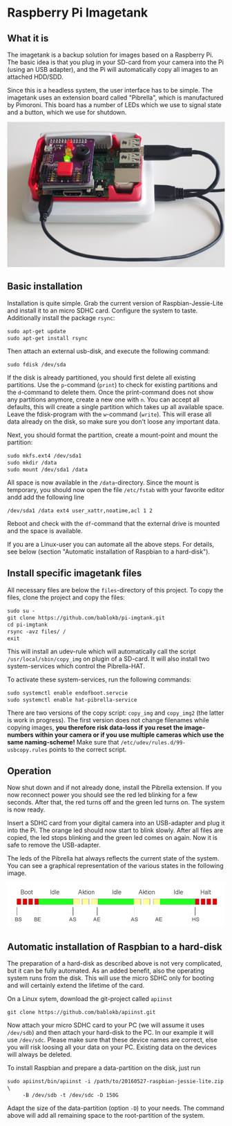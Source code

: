 Raspberry Pi Imagetank
======================

What it is
----------

The imagetank is a backup solution for images based on a Raspberry Pi.
The basic idea is that you plug in your SD-card from your camera into the
Pi (using an USB adapter), and the Pi will automatically copy all
images to an attached HDD/SDD.

Since this is a headless system, the user interface has to be simple. The
imagetank uses an extension board called "Pibrella", which is
manufactured by Pimoroni. This board has a number of LEDs which we
use to signal state and a button, which we use for shutdown.

![Pi with Pibrella](images/pibrella.jpg "Pi with Pibrella")


Basic installation
------------------

Installation is quite simple. Grab the current version of
Raspbian-Jessie-Lite and install it to an micro SDHC card. Configure
the system to taste. Additionally install the package `rsync`:

    sudo apt-get update
    sudo apt-get install rsync

Then attach an external usb-disk, and execute the following command:

    sudo fdisk /dev/sda

If the disk is already partitioned, you should first delete all existing
partitions. Use the `p`-command (`print`) to check for existing partitions
and the `d`-command to delete them. Once the print-command does not show any
partitions anymore, create a new one with `n`. You can accept all defaults,
this will create a single partition which takes up all available
space. Leave the fdisk-program with the `w`-command (`write`). This
will erase all data already on the disk, so make sure you don't loose
any important data.

Next, you should format the partition, create a mount-point and
mount the partition:

    sudo mkfs.ext4 /dev/sda1
    sudo mkdir /data
    sudo mount /dev/sda1 /data

All space is now available in the `/data`-directory. Since the mount
is temporary, you should now open the file `/etc/fstab` with your
favorite editor andd add the following line

    /dev/sda1 /data ext4 user_xattr,noatime,acl 1 2

Reboot and check with the `df`-command that the external drive is
mounted and the space is available.

If you are a Linux-user you can automate all the above steps. For
details, see below (section "Automatic installation of Raspbian
to a hard-disk").


Install specific imagetank files
--------------------------------

All necessary files are below the `files`-directory of this project.
To copy the files, clone the project and copy the files:

    sudo su -
    git clone https://github.com/bablokb/pi-imgtank.git
    cd pi-imgtank
    rsync -avz files/ /
    exit

This will install an udev-rule which will automatically call the
script `/usr/local/sbin/copy_img` on plugin of a SD-card. It will
also install two system-services which control the Pibrella-HAT.

To activate these system-services, run the following commands:

    sudo systemctl enable endofboot.servcie
    sudo systemctl enable hat-pibrella-service

There are two versions of the copy script: `copy_img` and `copy_img2`
(the latter is work in progress). The first version does not change
filenames while copying images, **you therefore risk data-loss if
you reset the image-numbers within your camera or if you use
multiple cameras which use the same naming-scheme!** Make sure that
`/etc/udev/rules.d/99-usbcopy.rules` points to the correct script.


Operation
---------

Now shut down and if not already done, install the Pibrella extension. If
you now reconnect power you should see the red led blinking for a few
seconds. After that, the red turns off and the green led turns on. The
system is now ready.

Insert a SDHC card from your digital camera into an USB-adapter and plug
it into the Pi. The orange led should now start to blink slowly. After all
files are copied, the led stops blinking and the green led comes on again.
Now it is safe to remove the USB-adapter.

The leds of the Pibrella hat always reflects the current state of the
system. You can see a  graphical representation of the various states in
the following image.

![System states with transitions](images/states.png "System states with transitions")


Automatic installation of Raspbian to a hard-disk
-------------------------------------------------

The preparation of a hard-disk as described above is not very complicated,
but it can be fully automated. As an added benefit, also the operating
system runs from the disk. This will use the micro SDHC only for booting
and will certainly extend the lifetime of the card.

On a Linux sytem, download the git-project called `apiinst`

    git clone https://github.com/bablokb/apiinst.git

Now attach your micro SDHC card to your PC (we will assume it uses
`/dev/sdb`) and then attach your hard-disk to the PC. In our example
it will use `/dev/sdc`. Please make sure that these device names
are correct, else you will risk loosing all your data on your PC. Existing
data on the devices will always be deleted.

To install Raspbian and prepare a data-partition on the disk, just run

    sudo apiinst/bin/apiinst -i /path/to/20160527-raspbian-jessie-lite.zip \
         -B /dev/sdb -t /dev/sdc -D 150G

Adapt the size of the data-partition (option `-D`) to your needs. The
command above will add all remaining space to the root-partition of the
system.

